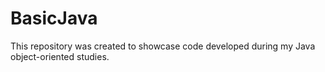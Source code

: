 # BasicJava
This repository was created to showcase code developed during my Java object-oriented studies.
